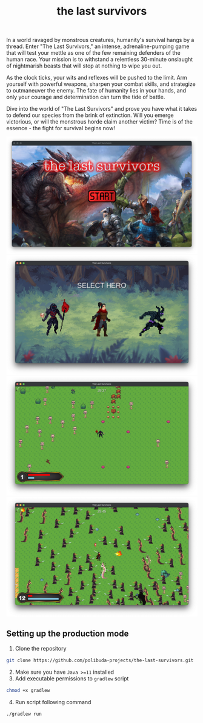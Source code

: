  <h1 align="center">the last survivors</h1>
 <br/>

In a world ravaged by monstrous creatures, humanity's survival hangs by a thread. Enter "The Last Survivors," an intense, adrenaline-pumping game that will test your mettle as one of the few remaining defenders of the human race. Your mission is to withstand a relentless 30-minute onslaught of nightmarish beasts that will stop at nothing to wipe you out.

As the clock ticks, your wits and reflexes will be pushed to the limit. Arm yourself with powerful weapons, sharpen your combat skills, and strategize to outmaneuver the enemy. The fate of humanity lies in your hands, and only your courage and determination can turn the tide of battle.

Dive into the world of "The Last Survivors" and prove you have what it takes to defend our species from the brink of extinction. Will you emerge victorious, or will the monstrous horde claim another victim? Time is of the essence - the fight for survival begins now!

<img src="Resources/dashboard.png">
<img src="Resources/select.png">
<img src="Resources/gameplay1.png">
<img src="Resources/gameplay2.png">

## Setting up the production mode

1. Clone the repository
```bash
git clone https://github.com/polibuda-projects/the-last-survivors.git
```
2. Make sure you have `Java >=11` installed
3. Add executable permissions to `gradlew` script
```bash
chmod +x gradlew
```
4. Run script following command
```bash
./gradlew run
```